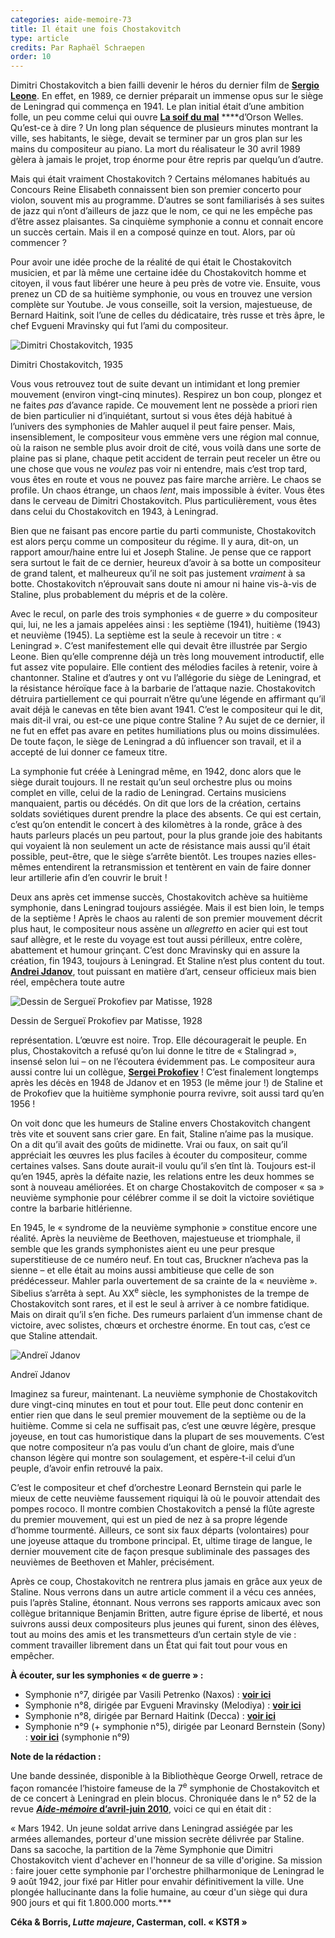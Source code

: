 ```yaml
---
categories: aide-memoire-73
title: Il était une fois Chostakovitch
type: article
credits: Par Raphaël Schraepen
order: 10
---
```

Dimitri Chostakovitch a bien failli devenir le héros du dernier film de [**Sergio Leone**](https://fr.wikipedia.org/wiki/Sergio_Leone). En effet, en 1989, ce dernier préparait un immense opus sur le siège de Leningrad qui commença en 1941. Le plan initial était d’une ambition folle, un peu comme celui qui ouvre [**La soif du mal**](https://www.youtube.com/watch?v=Yg8MqjoFvy4) ****d’Orson Welles. Qu’est-ce à dire ? Un long plan séquence de plusieurs minutes montrant la ville, ses habitants, le siège, devait se terminer par un gros plan sur les mains du compositeur au piano. La mort du réalisateur le 30 avril 1989 gèlera à jamais le projet, trop énorme pour être repris par quelqu’un d’autre.

Mais qui était vraiment Chostakovitch ? Certains mélomanes habitués au Concours Reine Elisabeth connaissent bien son premier concerto pour violon, souvent mis au programme. D’autres se sont familiarisés à ses suites de jazz qui n’ont d’ailleurs de jazz que le nom, ce qui ne les empêche pas d’être assez plaisantes. Sa cinquième symphonie a connu et connait encore un succès certain. Mais il en a composé quinze en tout. Alors, par où commencer ?

Pour avoir une idée proche de la réalité de qui était le Chostakovitch musicien, et par là même une certaine idée du Chostakovitch homme et citoyen, il vous faut libérer une heure à peu près de votre vie. Ensuite, vous prenez un CD de sa huitième symphonie, ou vous en trouvez une version complète sur Youtube. Je vous conseille, soit la version, majestueuse, de Bernard Haitink, soit l’une de celles du dédicataire, très russe et très âpre, le chef Evgueni Mravinsky qui fut l’ami du compositeur.

![Dimitri Chostakovitch, 1935](/assets/uploads/dmitrij_dmitrijevic_sostakovic_-_-_-.jpg)

<span class="img-copyright">Dimitri Chostakovitch, 1935</span>

Vous vous retrouvez tout de suite devant un intimidant et long premier mouvement (environ vingt-cinq minutes). Respirez un bon coup, plongez et ne faites _pas_ d’avance rapide. Ce mouvement lent ne possède a priori rien de bien particulier ni d’inquiétant, surtout si vous êtes déjà habitué à l’univers des symphonies de Mahler auquel il peut faire penser. Mais, insensiblement, le compositeur vous emmène vers une région mal connue, où la raison ne semble plus avoir droit de cité, vous voilà dans une sorte de plaine pas si plane, chaque petit accident de terrain peut receler un être ou une chose que vous ne _voulez_ pas voir ni entendre, mais c’est trop tard, vous êtes en route et vous ne pouvez pas faire marche arrière. Le chaos se profile. Un chaos étrange, un chaos _lent_, mais impossible à éviter. Vous êtes dans le cerveau de Dimitri Chostakovitch. Plus particulièrement, vous êtes dans celui du Chostakovitch en 1943, à Leningrad.

Bien que ne faisant pas encore partie du parti communiste, Chostakovitch est alors perçu comme un compositeur du régime. Il y aura, dit-on, un rapport amour/haine entre lui et Joseph Staline. Je pense que ce rapport sera surtout le fait de ce dernier, heureux d’avoir à sa botte un compositeur de grand talent, et malheureux qu’il ne soit pas justement _vraiment_ à sa botte. Chostakovitch n’éprouvait sans doute ni amour ni haine vis-à-vis de Staline, plus probablement du mépris et de la colère.

Avec le recul, on parle des trois symphonies « de guerre » du compositeur qui, lui, ne les a jamais appelées ainsi : les septième (1941), huitième (1943) et neuvième (1945). La septième est la seule à recevoir un titre : « Leningrad ». C’est manifestement elle qui devait être illustrée par Sergio Leone. Bien qu’elle comprenne déjà un très long mouvement introductif, elle fut assez vite populaire. Elle contient des mélodies faciles à retenir, voire à chantonner. Staline et d’autres y ont vu l’allégorie du siège de Leningrad, et la résistance héroïque face à la barbarie de l’attaque nazie. Chostakovitch détruira partiellement ce qui pourrait n’être qu’une légende en affirmant qu’il avait déjà le canevas en tête bien avant 1941. C’est le compositeur qui le dit, mais dit-il vrai, ou est-ce une pique contre Staline ? Au sujet de ce dernier, il ne fut en effet pas avare en petites humiliations plus ou moins dissimulées. De toute façon, le siège de Leningrad a dû influencer son travail, et il a accepté de lui donner ce fameux titre.

La symphonie fut créée à Leningrad même, en 1942, donc alors que le siège durait toujours. Il ne restait qu’un seul orchestre plus ou moins complet en ville, celui de la radio de Leningrad. Certains musiciens manquaient, partis ou décédés. On dit que lors de la création, certains soldats soviétiques durent prendre la place des absents. Ce qui est certain, c’est qu’on entendit le concert à des kilomètres à la ronde, grâce à des hauts parleurs placés un peu partout, pour la plus grande joie des habitants qui voyaient là non seulement un acte de résistance mais aussi qu’il était possible, peut-être, que le siège s’arrête bientôt. Les troupes nazies elles-mêmes entendirent la retransmission et tentèrent en vain de faire donner leur artillerie afin d’en couvrir le bruit !

Deux ans après cet immense succès, Chostakovitch achève sa huitième symphonie, dans Leningrad toujours assiégée. Mais il est bien loin, le temps de la septième ! Après le chaos au ralenti de son premier mouvement décrit plus haut, le compositeur nous assène un _allegretto_ en acier qui est tout sauf allègre, et le reste du voyage est tout aussi périlleux, entre colère, abattement et humour grinçant. C’est donc Mravinsky qui en assure la création, fin 1943, toujours à Leningrad. Et Staline n’est plus content du tout. [**Andrei Jdanov**](https://fr.wikipedia.org/wiki/Andre%C3%AF_Jdanov), tout puissant en matière d’art, censeur officieux mais bien réel, empêchera toute autre

![Dessin de Sergueï Prokofiev par Matisse, 1928](/assets/uploads/prokofiev_by_matisse_1928_copy.gif)

<span class="img-copyright">Dessin de Sergueï Prokofiev par Matisse, 1928</span>

représentation. L’œuvre est noire. Trop. Elle découragerait le peuple. En plus, Chostakovitch a refusé qu’on lui donne le titre de « Stalingrad », insensé selon lui – on ne l’écoutera évidemment pas. Le compositeur aura aussi contre lui un collègue, [**Sergei Prokofiev**](https://fr.wikipedia.org/wiki/Sergue%C3%AF_Prokofiev) ! C’est finalement longtemps après les décès en 1948 de Jdanov et en 1953 (le même jour !) de Staline et de Prokofiev que la huitième symphonie pourra revivre, soit aussi tard qu’en 1956 !

On voit donc que les humeurs de Staline envers Chostakovitch changent très vite et souvent sans crier gare. En fait, Staline n’aime pas la musique. On a dit qu’il avait des goûts de midinette. Vrai ou faux, on sait qu’il appréciait les œuvres les plus faciles à écouter du compositeur, comme certaines valses. Sans doute aurait-il voulu qu’il s’en tînt là. Toujours est-il qu’en 1945, après la défaite nazie, les relations entre les deux hommes se sont à nouveau améliorées. Et on charge Chostakovitch de composer « sa » neuvième symphonie pour célébrer comme il se doit la victoire soviétique contre la barbarie hitlérienne.

En 1945, le « syndrome de la neuvième symphonie » constitue encore une réalité. Après la neuvième de Beethoven, majestueuse et triomphale, il semble que les grands symphonistes aient eu une peur presque superstitieuse de ce numéro neuf. En tout cas, Bruckner n’acheva pas la sienne – et elle était au moins aussi ambitieuse que celle de son prédécesseur. Mahler parla ouvertement de sa crainte de la « neuvième ». Sibelius s’arrêta à sept. Au XX<sup>e</sup> siècle, les symphonistes de la trempe de Chostakovitch sont rares, et il est le seul à arriver à ce nombre fatidique. Mais on dirait qu’il s’en fiche. Des rumeurs parlaient d’un immense chant de victoire, avec solistes, chœurs et orchestre énorme. En tout cas, c’est ce que Staline attendait.

![Andreï Jdanov](/assets/uploads/andrei_zhdanov_cutout.png)

<span class="img-copyright">Andreï Jdanov</span>

Imaginez sa fureur, maintenant. La neuvième symphonie de Chostakovitch dure vingt-cinq minutes en tout et pour tout. Elle peut donc contenir en entier rien que dans le seul premier mouvement de la septième ou de la huitième. Comme si cela ne suffisait pas, c’est une œuvre légère, presque joyeuse, en tout cas humoristique dans la plupart de ses mouvements. C’est que notre compositeur n’a pas voulu d’un chant de gloire, mais d’une chanson légère qui montre son soulagement, et espère-t-il celui d’un peuple, d’avoir enfin retrouvé la paix.

C’est le compositeur et chef d’orchestre Leonard Bernstein qui parle le mieux de cette neuvième faussement riquiqui là où le pouvoir attendait des pompes rococo. Il montre combien Chostakovitch a pensé la flûte agreste du premier mouvement, qui est un pied de nez à sa propre légende d’homme tourmenté. Ailleurs, ce sont six faux départs (volontaires) pour une joyeuse attaque du trombone principal. Et, ultime tirage de langue, le dernier mouvement cite de façon presque subliminale des passages des neuvièmes de Beethoven et Mahler, précisément.

Après ce coup, Chostakovitch ne rentrera plus jamais en grâce aux yeux de Staline. Nous verrons dans un autre article comment il a vécu ces années, puis l’après Staline, étonnant. Nous verrons ses rapports amicaux avec son collègue britannique Benjamin Britten, autre figure éprise de liberté, et nous suivrons aussi deux compositeurs plus jeunes qui furent, sinon des élèves, tout au moins des amis et les transmetteurs d’un certain style de vie : comment travailler librement dans un État qui fait tout pour vous en empêcher.

**À écouter, sur les symphonies « de guerre » :**

* Symphonie n°7, dirigée par Vasili Petrenko (Naxos) : [**voir ici**](https://www.youtube.com/watch?v=HON-9Z1Greo)  
* Symphonie n°8, dirigée par Evgueni Mravinsky (Melodiya) : [**voir ici**](https://www.youtube.com/watch?v=52pn_d2bE3A)  
* Symphonie n°8, dirigée par Bernard Haitink (Decca) : [**voir ici**](https://www.youtube.com/watch?v=H1D-MNLNgNo)  
* Symphonie n°9 (+ symphonie n°5), dirigée par Leonard Bernstein (Sony) : [**voir ici**](https://www.youtube.com/watch?v=AfakIg9E_ao) (symphonie n°9)  

**Note de la rédaction :**

Une bande dessinée, disponible à la Bibliothèque George Orwell, retrace de façon romancée l’histoire fameuse de la 7<sup>e</sup> symphonie de Chostakovitch et de ce concert à Leningrad en plein blocus. Chroniquée dans le n° 52 de la revue [**_Aide-mémoire_ d’avril-juin 2010**](/am52), voici ce qui en était dit :

« Mars 1942. Un jeune soldat arrive dans Leningrad assiégée par les armées allemandes, porteur d'une mission secrète délivrée par Staline. Dans sa sacoche, la partition de la 7ème Symphonie que Dimitri Chostakovitch vient d'achever en l'honneur de sa ville d'origine. Sa mission : faire jouer cette symphonie par l'orchestre philharmonique de Leningrad le 9 août 1942, jour fixé par Hitler pour envahir définitivement la ville. Une plongée hallucinante dans la folie humaine, au cœur d'un siège qui dura 900 jours et qui fit 1.800.000 morts.\*\**

**Céka & Borris, _Lutte majeure_, Casterman, coll. « KSTЯ »**
